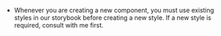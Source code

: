 - Whenever you are creating a new component, you must use existing styles in our storybook before creating a new style. If a new style is required, consult with me first.